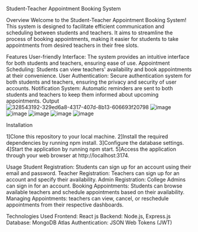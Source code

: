 Student-Teacher Appointment Booking System

Overview
Welcome to the Student-Teacher Appointment Booking System! This system is designed to facilitate efficient 
communication and scheduling between students and teachers. It aims to streamline the process of booking appointments,
making it easier for students to take appointments from desired teachers in their free slots.

Features
User-friendly Interface: The system provides an intuitive interface for both students and teachers, ensuring ease of use.
Appointment Scheduling: Students can view teachers' availability and book appointments at their convenience.
User Authentication: Secure authentication system for both students and teachers, ensuring the privacy and security of user accounts.
Notification System: Automatic reminders are sent to both students and teachers to keep them informed about upcoming appointments.
Output
![328543192-329ed6a8-4317-407d-8b13-606693f20798](https://github.com/user-attachments/assets/df4a62ef-d554-43c9-b4c8-d3d7bce68b91)
![image](https://github.com/user-attachments/assets/5bcd9856-ea46-4415-b0fd-1e4a6faf76e8)
![image](https://github.com/user-attachments/assets/6d1d24db-caba-4614-a467-b15fbb762a2e)
![image](https://github.com/user-attachments/assets/1ee2c572-dc98-4ec8-9b2f-61d1de6ce23b)
![image](https://github.com/user-attachments/assets/a3a2c66d-d903-4838-af8d-faf0d0d9547f)
![image](https://github.com/user-attachments/assets/bf75f5e5-7150-4bc0-b12c-2b0299672761)

Installation

1]Clone this repository to your local machine.
2]Install the required dependencies by running npm install.
3]Configure the database settings.
4]Start the application by running npm start.
5]Access the application through your web browser at http://localhost:3174.

Usage
Student Registration: Students can sign up for an account using their email and password.
Teacher Registration: Teachers can sign up for an account and specify their availability.
Admin Registration: College Admins can sign in for an account.
Booking Appointments: Students can browse available teachers and schedule appointments based on their availability.
Managing Appointments: teachers can view, cancel, or reschedule appointments from their respective dashboards.

Technologies Used
Frontend: React js
Backend: Node.js, Express.js
Database: MongoDB Atlas
Authentication: JSON Web Tokens (JWT)






